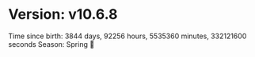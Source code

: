 # Version: v10.6.8
Time since birth: 3844 days, 92256 hours, 5535360 minutes, 332121600 seconds
Season: Spring 🌸
